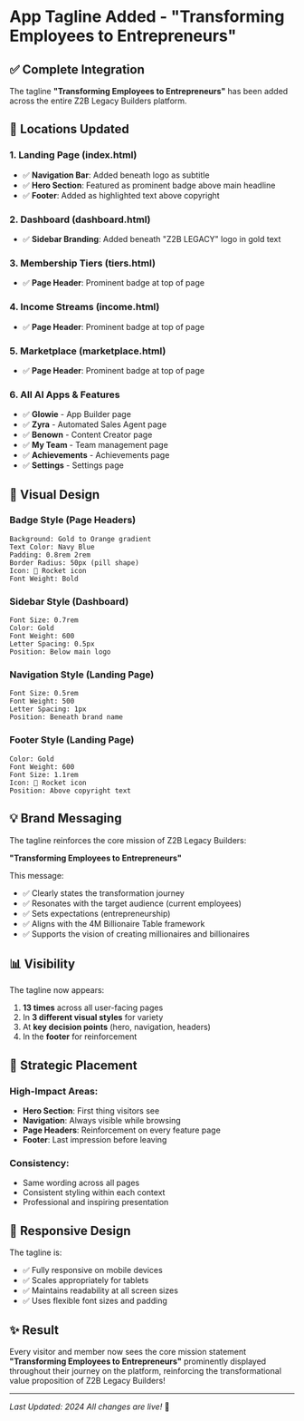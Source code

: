 # App Tagline Added - "Transforming Employees to Entrepreneurs"

## ✅ Complete Integration

The tagline **"Transforming Employees to Entrepreneurs"** has been added across the entire Z2B Legacy Builders platform.

## 📍 Locations Updated

### 1. **Landing Page (index.html)**
- ✅ **Navigation Bar**: Added beneath logo as subtitle
- ✅ **Hero Section**: Featured as prominent badge above main headline
- ✅ **Footer**: Added as highlighted text above copyright

### 2. **Dashboard (dashboard.html)**
- ✅ **Sidebar Branding**: Added beneath "Z2B LEGACY" logo in gold text

### 3. **Membership Tiers (tiers.html)**
- ✅ **Page Header**: Prominent badge at top of page

### 4. **Income Streams (income.html)**
- ✅ **Page Header**: Prominent badge at top of page

### 5. **Marketplace (marketplace.html)**
- ✅ **Page Header**: Prominent badge at top of page

### 6. **All AI Apps & Features**
- ✅ **Glowie** - App Builder page
- ✅ **Zyra** - Automated Sales Agent page
- ✅ **Benown** - Content Creator page
- ✅ **My Team** - Team management page
- ✅ **Achievements** - Achievements page
- ✅ **Settings** - Settings page

## 🎨 Visual Design

### Badge Style (Page Headers)
```
Background: Gold to Orange gradient
Text Color: Navy Blue
Padding: 0.8rem 2rem
Border Radius: 50px (pill shape)
Icon: 🚀 Rocket icon
Font Weight: Bold
```

### Sidebar Style (Dashboard)
```
Font Size: 0.7rem
Color: Gold
Font Weight: 600
Letter Spacing: 0.5px
Position: Below main logo
```

### Navigation Style (Landing Page)
```
Font Size: 0.5rem
Font Weight: 500
Letter Spacing: 1px
Position: Beneath brand name
```

### Footer Style (Landing Page)
```
Color: Gold
Font Weight: 600
Font Size: 1.1rem
Icon: 🚀 Rocket icon
Position: Above copyright text
```

## 💡 Brand Messaging

The tagline reinforces the core mission of Z2B Legacy Builders:

**"Transforming Employees to Entrepreneurs"**

This message:
- ✅ Clearly states the transformation journey
- ✅ Resonates with the target audience (current employees)
- ✅ Sets expectations (entrepreneurship)
- ✅ Aligns with the 4M Billionaire Table framework
- ✅ Supports the vision of creating millionaires and billionaires

## 📊 Visibility

The tagline now appears:
1. **13 times** across all user-facing pages
2. In **3 different visual styles** for variety
3. At **key decision points** (hero, navigation, headers)
4. In the **footer** for reinforcement

## 🎯 Strategic Placement

### High-Impact Areas:
- **Hero Section**: First thing visitors see
- **Navigation**: Always visible while browsing
- **Page Headers**: Reinforcement on every feature page
- **Footer**: Last impression before leaving

### Consistency:
- Same wording across all pages
- Consistent styling within each context
- Professional and inspiring presentation

## 📱 Responsive Design

The tagline is:
- ✅ Fully responsive on mobile devices
- ✅ Scales appropriately for tablets
- ✅ Maintains readability at all screen sizes
- ✅ Uses flexible font sizes and padding

## ✨ Result

Every visitor and member now sees the core mission statement **"Transforming Employees to Entrepreneurs"** prominently displayed throughout their journey on the platform, reinforcing the transformational value proposition of Z2B Legacy Builders!

---

*Last Updated: 2024*
*All changes are live!* 🎉
